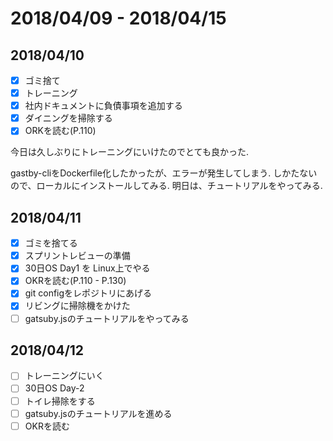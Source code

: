 # 2018/04/09 - 2018/04/15 

## 2018/04/10
- [x] ゴミ捨て
- [x] トレーニング
- [x] 社内ドキュメントに負債事項を追加する
- [x] ダイニングを掃除する
- [x] ORKを読む(P.110)

今日は久しぶりにトレーニングにいけたのでとても良かった.

gastby-cliをDockerfile化したかったが、エラーが発生してしまう.
しかたないので、ローカルにインストールしてみる.
明日は、チュートリアルをやってみる.

## 2018/04/11
- [x] ゴミを捨てる
- [x] スプリントレビューの準備
- [x] 30日OS Day1 を Linux上でやる 
- [x] OKRを読む(P.110 - P.130)
- [x] git configをレポジトリにあげる
- [x] リビングに掃除機をかけた
- [ ] gatsuby.jsのチュートリアルをやってみる

## 2018/04/12
- [ ] トレーニングにいく
- [ ] 30日OS Day-2
- [ ] トイレ掃除をする
- [ ] gatsuby.jsのチュートリアルを進める
- [ ] OKRを読む
